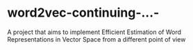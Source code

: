 # word2vec-continuing-...-
A project that aims to implement Efficient Estimation of Word Representations in Vector Space from a different point of view 
